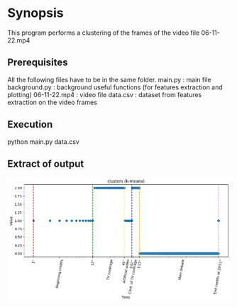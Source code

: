 # Synopsis
This program performs a clustering of the frames of the video file 06-11-22.mp4

## Prerequisites
All the following files have to be in the same folder.
main.py : main file
background.py : background useful functions (for features extraction and plotting)
06-11-22.mp4 : video file
data.csv : dataset from features extraction on the video frames

## Execution
python main.py data.csv

## Extract of output
![alt text](https://github.com/francoisCo/multimedia/blob/master/example.png)